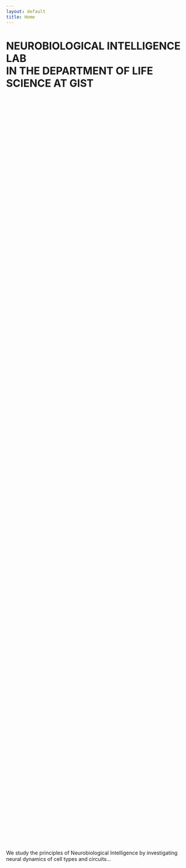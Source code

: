 ```yaml
---
layout: default
title: Home
---
```


<div class="hero" style="background-image: url('/images/VTA_DA.png'); height: 55vh;">
  <h1>NEUROBIOLOGICAL INTELLIGENCE LAB<br>IN THE DEPARTMENT OF LIFE SCIENCE AT GIST</h1>
</div>

<section class="content-section">
  <div class="container">
    <p>
      We study the principles of Neurobiological Intelligence by investigating neural dynamics of cell types and circuits...
    </p>
  </div>
</section>
